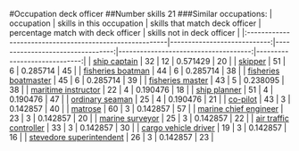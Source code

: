 #Occupation deck officer
##Number skills 21
###Similar occupations:
| occupation                                              |   skills in this occupation |   skills that match deck officer |   percentage match with deck officer |   skills not in deck officer |
|:--------------------------------------------------------|----------------------------:|---------------------------------:|-------------------------------------:|-----------------------------:|
| [ship captain](ship_captain.md)                         |                          32 |                               12 |                             0.571429 |                           20 |
| [skipper](skipper.md)                                   |                          51 |                                6 |                             0.285714 |                           45 |
| [fisheries boatman](fisheries_boatman.md)               |                          44 |                                6 |                             0.285714 |                           38 |
| [fisheries boatmaster](fisheries_boatmaster.md)         |                          45 |                                6 |                             0.285714 |                           39 |
| [fisheries master](fisheries_master.md)                 |                          43 |                                5 |                             0.238095 |                           38 |
| [maritime instructor](maritime_instructor.md)           |                          22 |                                4 |                             0.190476 |                           18 |
| [ship planner](ship_planner.md)                         |                          51 |                                4 |                             0.190476 |                           47 |
| [ordinary seaman](ordinary_seaman.md)                   |                          25 |                                4 |                             0.190476 |                           21 |
| [co-pilot](co-pilot.md)                                 |                          43 |                                3 |                             0.142857 |                           40 |
| [matrose](matrose.md)                                   |                          60 |                                3 |                             0.142857 |                           57 |
| [marine chief engineer](marine_chief_engineer.md)       |                          23 |                                3 |                             0.142857 |                           20 |
| [marine surveyor](marine_surveyor.md)                   |                          25 |                                3 |                             0.142857 |                           22 |
| [air traffic controller](air_traffic_controller.md)     |                          33 |                                3 |                             0.142857 |                           30 |
| [cargo vehicle driver](cargo_vehicle_driver.md)         |                          19 |                                3 |                             0.142857 |                           16 |
| [stevedore superintendent](stevedore_superintendent.md) |                          26 |                                3 |                             0.142857 |                           23 |
